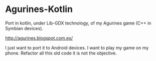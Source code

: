 # Agurines-Kotlin
Port in kotlin, under Lib-GDX technology, of my Agurines game (C++ in Symbian devices).

http://agurines.blogspot.com.es/

I just want to port it to Android devices. I want to play my game on my phone. Refactor all this old code it is not the objective.

